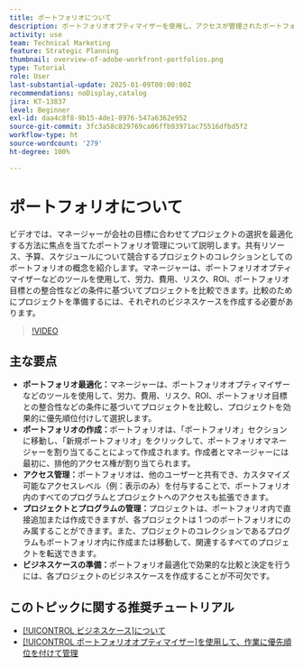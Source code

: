 ```yaml
---
title: ポートフォリオについて
description: ポートフォリオオプティマイザーを使用し、アクセスが管理されたポートフォリオを作成、プロジェクトとプログラムを整理、情報に基づいた決定のためのビジネスケースを準備することで、Workfront でのプロジェクト選択を最適化します。
activity: use
team: Technical Marketing
feature: Strategic Planning
thumbnail: overview-of-adobe-workfront-portfolios.png
type: Tutorial
role: User
last-substantial-update: 2025-01-09T00:00:00Z
recommendations: noDisplay,catalog
jira: KT-13837
level: Beginner
exl-id: daa4c8f8-9b15-4de1-8976-547a6362e952
source-git-commit: 3fc3a58c829769ca06ffb93971ac75516dfbd5f2
workflow-type: ht
source-wordcount: '279'
ht-degree: 100%

---
```


# ポートフォリオについて

ビデオでは、マネージャーが会社の目標に合わせてプロジェクトの選択を最適化する方法に焦点を当てたポートフォリオ管理について説明します。共有リソース、予算、スケジュールについて競合するプロジェクトのコレクションとしてのポートフォリオの概念を紹介します。マネージャーは、ポートフォリオオプティマイザーなどのツールを使用して、労力、費用、リスク、ROI、ポートフォリオ目標との整合性などの条件に基づいてプロジェクトを比較できます。比較のためにプロジェクトを準備するには、それぞれのビジネスケースを作成する必要があります。


>[!VIDEO](https://video.tv.adobe.com/v/3442807/?quality=12&learn=on&enablevpops)

## 主な要点

* **ポートフォリオ最適化：**&#x200B;マネージャーは、ポートフォリオオプティマイザーなどのツールを使用して、労力、費用、リスク、ROI、ポートフォリオ目標との整合性などの条件に基づいてプロジェクトを比較し、プロジェクトを効果的に優先順位付けして選択します。
* **ポートフォリオの作成：**&#x200B;ポートフォリオは、「ポートフォリオ」セクションに移動し、「新規ポートフォリオ」をクリックして、ポートフォリオマネージャーを割り当てることによって作成されます。作成者とマネージャーには最初に、排他的アクセス権が割り当てられます。
* **アクセス管理：**&#x200B;ポートフォリオは、他のユーザーと共有でき、カスタマイズ可能なアクセスレベル（例：表示のみ）を付与することで、ポートフォリオ内のすべてのプログラムとプロジェクトへのアクセスも拡張できます。
* **プロジェクトとプログラムの管理：**&#x200B;プロジェクトは、ポートフォリオ内で直接追加または作成できますが、各プロジェクトは 1 つのポートフォリオにのみ属することができます。また、プロジェクトのコレクションであるプログラムもポートフォリオ内に作成または移動して、関連するすべてのプロジェクトを転送できます。
* **ビジネスケースの準備：**&#x200B;ポートフォリオ最適化で効果的な比較と決定を行うには、各プロジェクトのビジネスケースを作成することが不可欠です。


## このトピックに関する推奨チュートリアル

* [[!UICONTROL ビジネスケース]について](/help/portfolios-and-programs/introduction-to-the-business-case.md)
* [[!UICONTROL ポートフォリオオプティマイザー]を使用して、作業に優先順位を付けて管理](/help/portfolios-and-programs/prioritize-and-manage-work-with-portfolios.md)

